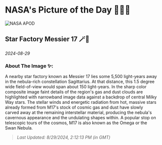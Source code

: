 
# NASA's Picture of the Day 🧑‍🚀💫

  ![NASA APOD](https://apod.nasa.gov/apod/image/2408/M17SwanMaxant_2048.jpg)
  
  ## Star Factory Messier 17 🪄🌌
  
  _2024-08-29_
  
  ### About The Image ✨: 
  
  A nearby star factory known as Messier 17 lies some 5,500 light-years away in the nebula-rich constellation Sagittarius. At that distance, this 1.5 degree wide field-of-view would span about 150 light-years. In the sharp color composite image faint details of the region's gas and dust clouds are highlighted with narrowband image data against a backdrop of central Milky Way stars. The stellar winds and energetic radiation from hot, massive stars already formed from M17's stock of cosmic gas and dust have slowly carved away at the remaining interstellar material, producing the nebula's cavernous appearance and the undulating shapes within. A popular stop on telescopic tours of the cosmos, M17 is also known as the Omega or the Swan Nebula.
  
  
  
  > _Last Updated: 8/29/2024, 2:12:13 PM (in GMT)_
  